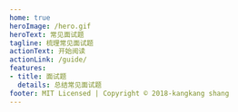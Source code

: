```yaml
---
home: true
heroImage: /hero.gif
heroText: 常见面试题
tagline: 梳理常见面试题
actionText: 开始阅读
actionLink: /guide/
features:
- title: 面试题
  details: 总结常见面试题
footer: MIT Licensed | Copyright © 2018-kangkang shang
---
```

